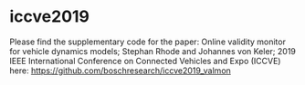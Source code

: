# iccve2019
Please find the supplementary code for the paper: Online validity monitor for vehicle dynamics models; Stephan Rhode and Johannes von Keler; 2019 IEEE International Conference on Connected Vehicles and Expo (ICCVE)
here: https://github.com/boschresearch/iccve2019_valmon

